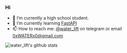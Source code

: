 ### Hi

- :telescope: I’m currently a high school student.
- :seedling: I’m currently learning [FastAPI](https://fastapi.tiangolo.com/)
- :mailbox: How to reach me: [@water_lift](https://t.me/water_lift) on telegram or email 0xWATERx0@gmail.com

![water_lift's github stats](https://github-readme-stats.vercel.app/api?username=AsakuraMizu&show_icons=true)
